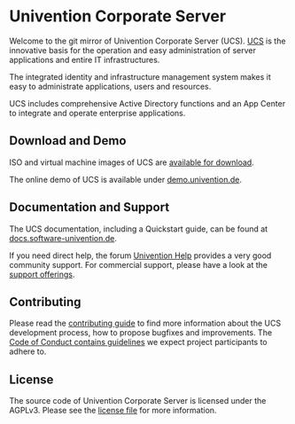 # Univention Corporate Server

Welcome to the git mirror of Univention Corporate Server (UCS). [UCS](https://www.univention.com/products/ucs/) is the innovative basis for the operation and easy administration of server applications and entire IT infrastructures.

The integrated identity and infrastructure management system makes it easy to administrate applications, users and resources.

UCS includes comprehensive Active Directory functions and an App Center to integrate and operate enterprise applications.

## Download and Demo

ISO and virtual machine images of UCS are [available for download](https://www.univention.com/downloads/ucs-download/).

The online demo of UCS is available under [demo.univention.de](https://demo.univention.de/).

## Documentation and Support

The UCS documentation, including a Quickstart guide, can be found at [docs.software-univention.de](https://docs.software-univention.de/).

If you need direct help, the forum [Univention
Help](https://help.univention.com) provides a very good community support. For commercial support, please have a look at the [support
offerings](http://www.univention.com/download-and-support/support/commercial-support/).

## Contributing

Please read the [contributing guide](./CONTRIBUTING.md) to find more information about the UCS development process, how to propose bugfixes and improvements. The [Code of Conduct contains guidelines](./CONTRIBUTING.md#code-of-conduct) we expect project participants to adhere to.

## License

The source code of Univention Corporate Server is licensed under the AGPLv3. Please see the [license file](./LICENSE) for more information.
